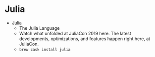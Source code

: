 # Julia
- [Julia](https://julialang.org/)
  -   The Julia Language 
  - Watch what unfolded at JuliaCon 2019 here. The latest developments, optimizations, and features happen right here, at JuliaCon.
  - `brew cask install julia`

